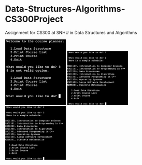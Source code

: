 # Data-Structures-Algorithms-CS300Project
Assignment for CS300 at SNHU in Data Structures and Algorithms 

<img src="images/image1.png" width="40%">
<img src="images/image2.png" width="40%">
<img src="images/image2.png" width="40%">
